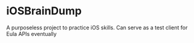 # iOSBrainDump
A purposeless project to practice iOS skills. Can serve as a test client for Eula APIs eventually
